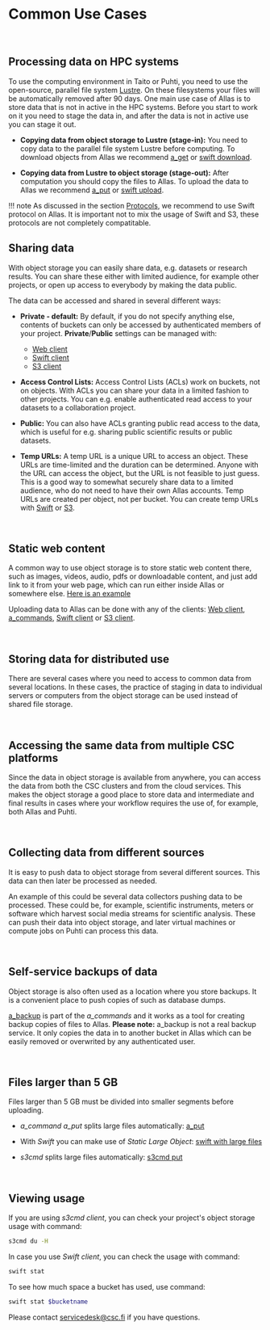
# Common Use Cases

&nbsp;


## Processing data on HPC systems

To use the computing environment in Taito or Puhti, you need to use the open-source, parallel file system [Lustre](http://lustre.org/). On these filesystems your files will be automatically removed after 90 days. One main use case of Allas is to store data that is not in active in the HPC systems. Before you start to work on it you need to stage the data in, and after the data is not in active use you can stage it out. 



* **Copying data from object storage to Lustre (stage-in):** You need to copy data to the parallel file system Lustre before computing. To download objects from Allas we recommend [a_get](./a_commands.md#a_get-retrieves-the-stored-data) or [swift download](./swift_client.md#download-objects-and-buckets).

* **Copying data from Lustre to object storage (stage-out):** After computation you should copy the files to Allas. To upload the data to Allas we recommend [a_put](./a_commands.md#a_put-uploads-data-to-allas) or [swift upload](./swift_client.md#create-buckets-and-upload-objects). 

!!! note
    As discussed in the section [Protocols](../accessing_allas.md#protocols), we recommend 
    to use Swift protocol on Allas. It is important not to mix the usage of Swift and S3, these protocols are not completely compatitable.




## Sharing data

With object storage you can easily share data, e.g. datasets or research results. You can share these either with limited audience, for example other projects, or open up access to everybody by making the data public.
 
The data can be accessed and shared in several different ways:
 
* **Private - default:** By default, if you do not specify anything else, contents of buckets can only be accessed by authenticated members of your project. **Private**/**Public** settings can be managed with:
	* [Web client](./web_client.md#view-objects-via-internet)
	* [Swift client](./swift_client.md#temp-urls)
	* [S3 client](./s3_client.md#s3cmd-and-public-objects)
 

* **Access Control Lists:** Access Control Lists (ACLs) work on buckets, not on objects. With ACLs you can share your data in a limited fashion to other projects. You can e.g. enable authenticated read access to your datasets to a collaboration project.

 
* **Public:** You can also have ACLs granting public read access to the data, which is useful for e.g. sharing public scientific results or public datasets.

 
* **Temp URLs:** A temp URL is a unique URL to access an object. These URLs are time-limited and the duration can be determined. Anyone with the URL can access the object, but the URL is not feasible to just guess. This is a good way to somewhat securely share data to a limited audience, who do not need to have their own Allas accounts. Temp URLs are created per object, not per bucket. You can create temp URLs with [Swift](./swift_client.md#temp-urls) or [S3](./s3_client.md#temporary-urls).

&nbsp;


 
## Static web content

A common way to use object storage is to store static web content there, such as images, videos, audio, pdfs or downloadable content, and just add link to it from your web page, which can run either inside Allas or somewhere else. [Here is an example](https://object.pouta.csc.fi/my_fishbucket/my_fish)

Uploading data to Allas can be done with any of the clients: [Web client](./web_client.md#upload-an-object), [a_commands](./a_commands.md#a_put-uploads-data-to-allas), [Swift client](./swift_client.md#create-buckets-and-upload-objects) or [S3 client](./s3_client.md#create-buckets-and-upload-objects).
 
&nbsp;


## Storing data for distributed use

There are several cases where you need to access to common data from several locations. In these cases, the practice of staging in data to individual servers or computers from the object storage can be used instead of shared file storage.

&nbsp;


## Accessing the same data from multiple CSC platforms

Since the data in object storage is available from anywhere, you can access the data from both the CSC clusters and from the cloud services. This makes the object storage a good place to store data and intermediate and final results in cases where your workflow requires the use of, for example, both Allas and Puhti.

&nbsp;


## Collecting data from different sources

It is easy to push data to object storage from several different sources. This data can then later be processed as needed.


An example of this could be several data collectors pushing data to be processed. These could be, for example, scientific instruments, meters or software which harvest social media streams for scientific analysis. These can push their data into object storage, and later virtual machines or compute jobs on Puhti can process this data.
 
&nbsp;


## Self-service backups of data

Object storage is also often used as a location where you store backups. It is a convenient place to push copies of such as database dumps.

[a_backup](./a_backup.md) is part of the *a_commands* and it works as a tool for creating backup copies of files to Allas. **Please note:** a_backup is not a real backup service. It only copies the data in to another bucket in Allas which can be easily removed or overwrited by any authenticated user.

&nbsp;


## Files larger than 5 GB

Files larger than 5 GB must be divided into smaller segments before uploading. 

* *a_command a_put* splits large files automatically: [a_put](./a_commands.md#a_put-uploads-data-to-allas)

* With _Swift_ you can make use of _Static Large Object_: [swift with large files](./swift_client.md#files-larger-than-5-gb)

* _s3cmd_ splits large files automatically: [s3cmd put](./s3_client.md#create-buckets-and-upload-objects)

&nbsp;


## Viewing usage

If you are using _s3cmd client_, you can check your project's object storage usage with command:
```bash
s3cmd du -H
```

In case you use _Swift client_, you can check the usage with command:
```bash 
swift stat
```

To see how much space a bucket has used, use command:
```bash
swift stat $bucketname
```

Please contact servicedesk@csc.fi if you have questions.

&nbsp;
